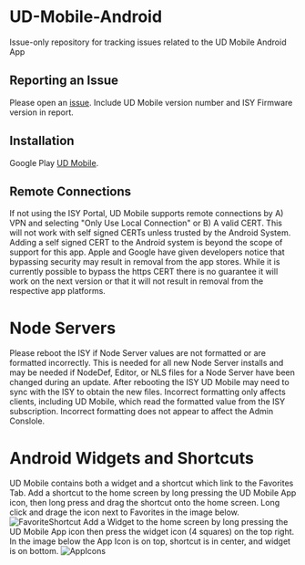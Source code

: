 # UD-Mobile-Android
Issue-only repository for tracking issues related to the UD Mobile Android App

## Reporting an Issue
Please open an [issue](https://github.com/UniversalDevicesInc/UD-Mobile-Android/issues).
Include UD Mobile version number and ISY Firmware version in report.

## Installation
Google Play [UD Mobile](https://play.google.com/store/apps/details?id=com.universaldevices.udmobile).

## Remote Connections
If not using the ISY Portal, UD Mobile supports remote connections by A) VPN and selecting "Only Use Local Connection" or B) A valid CERT. This will not work with self signed CERTs unless trusted by the Android System. Adding a self signed CERT to the Android system is beyond the scope of support for this app.
Apple and Google have given developers notice that bypassing security may result in removal from the app stores. While it is currently possible to bypass the https CERT there is no guarantee it will work on the next version or that it will not result in removal from the respective app platforms.  

# Node Servers
Please reboot the ISY if Node Server values are not formatted or are formatted incorrectly.  This is needed for all new Node Server installs and may be needed if NodeDef, Editor, or NLS files for a Node Server have been changed during an update.  After rebooting the ISY UD Mobile may need to sync with the ISY to obtain the new files. Incorrect formatting only affects clients, including UD Mobile, which read the formatted value from the ISY subscription.  Incorrect formatting does not appear to affect the Admin Conslole.


# Android Widgets and Shortcuts
UD Mobile contains both a widget and a shortcut which link to the Favorites Tab. Add a shortcut to the home screen by long pressing the UD Mobile App icon, then long press and drag the shortcut onto the home screen. Long click and drage the icon next to Favorites in the image below. ![FavoriteShortcut](https://user-images.githubusercontent.com/14967116/122923323-d5d7c000-d321-11eb-8061-5b175aeed80e.png)
Add a Widget to the home screen by long pressing the UD Mobile App icon then press the widget icon (4 squares) on the top right. In the image below the App Icon is on top, shortcut is in center, and widget is on bottom.
![AppIcons](https://user-images.githubusercontent.com/14967116/122923845-57c7e900-d322-11eb-92d4-cf2b74c12ad6.png)
